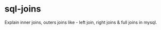 # sql-joins
Explain inner joins, outers joins like - left join, right joins &amp; full joins in mysql.
